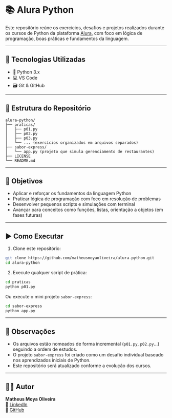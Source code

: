 # 📚 Alura Python

Este repositório reúne os exercícios, desafios e projetos realizados durante os cursos de Python da plataforma [Alura](https://www.alura.com.br/), com foco em lógica de programação, boas práticas e fundamentos da linguagem.

---

## 🚀 Tecnologias Utilizadas

- 🐍 Python 3.x
- 💻 VS Code
- 🗃️ Git & GitHub

---

## 📂 Estrutura do Repositório

```
alura-python/
├── praticas/
│   ├── p01.py
│   ├── p02.py
│   ├── p03.py
│   └── ... (exercícios organizados em arquivos separados)
├── sabor-express/
│   └── app.py (projeto que simula gerenciamento de restaurantes)
├── LICENSE
└── README.md
```

---

## 🎯 Objetivos

- Aplicar e reforçar os fundamentos da linguagem Python
- Praticar lógica de programação com foco em resolução de problemas
- Desenvolver pequenos scripts e simulações com terminal
- Avançar para conceitos como funções, listas, orientação a objetos (em fases futuras)

---

## ▶️ Como Executar

1. Clone este repositório:
```bash
git clone https://github.com/matheusmoyaoliveira/alura-python.git
cd alura-python
```

2. Execute qualquer script de prática:
```bash
cd praticas
python p01.py
```

Ou execute o mini projeto `sabor-express`:
```bash
cd sabor-express
python app.py
```

---

## 📌 Observações

- Os arquivos estão nomeados de forma incremental (`p01.py`, `p02.py`...) seguindo a ordem de estudos.
- O projeto `sabor-express` foi criado como um desafio individual baseado nos aprendizados iniciais de Python.
- Este repositório será atualizado conforme a evolução dos cursos.

---

## 🧑‍💻 Autor

**Matheus Moya Oliveira**  
🔗 [LinkedIn](https://www.linkedin.com/in/matheusmoyaoliveira/)  
🐙 [GitHub](https://github.com/matheusmoyaoliveira)
